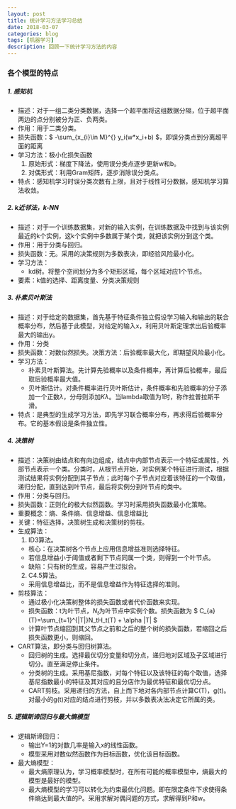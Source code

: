 ```yaml
---
layout: post
title: 统计学习方法学习总结
date: 2018-03-07
categories: blog
tags: [机器学习]
description: 回顾一下统计学习方法的内容
---
```


### 各个模型的特点
##### 1. 感知机
  - 描述：对于一组二类分类数据，选择一个超平面将这组数据分隔，位于超平面两边的点分别被分为正、负两类。
  - 作用：用于二类分类。
  - 损失函数：$ -\sum_{x_{i}\in M}^{} y_i(w*x_i+b) $，即误分类点到分离超平面的距离
  - 学习方法：极小化损失函数
    1. 原始形式：梯度下降法，使用误分类点逐步更新w和b。
    2. 对偶形式：利用Gram矩阵，逐步消除误分类点。
  - 特点：感知机学习时误分类次数有上限，且对于线性可分数据，感知机学习算法收敛。

##### 2. k近邻法，k-NN
  - 描述：对于一个训练数据集，对新的输入实例，在训练数据及中找到与该实例最近的k个实例，这k个实例中多数属于某个类，就把该实例分到这个类。
  - 作用：用于分类与回归。
  - 损失函数：无。采用的决策规则为多数表决，即经验风险最小化。
  - 学习方法：
    - kd树。将整个空间划分为多个矩形区域，每个区域对应1个节点。
  - 要素：k值的选择、距离度量、分类决策规则

##### 3. 朴素贝叶斯法
  - 描述：对于给定的数据集，首先基于特征条件独立假设学习输入和输出的联合概率分布，然后基于此模型，对给定的输入x，利用贝叶斯定理求出后验概率最大的输出y。
  - 作用：分类
  - 损失函数：对数似然损失。决策方法：后验概率最大化，即期望风险最小化。
  - 学习方法：
    - 朴素贝叶斯算法。先计算先验概率以及条件概率，再计算后验概率，最后取后验概率最大值。
    - 贝叶斯估计。对条件概率进行贝叶斯估计，条件概率和先验概率的分子添加一个正数$\lambda$，分母则添加$K\lambda$。当lambda取值为1时，称作拉普拉斯平滑。
  - 特点：是典型的生成学习方法，即先学习联合概率分布，再求得后验概率分布。它的基本假设是条件独立性。

##### 4. 决策树
  - 描述：决策树由结点和有向边组成，结点中内部节点表示一个特征或属性，外部节点表示一个类。分类时，从根节点开始，对实例某个特征进行测试，根据测试结果将实例分配到其子节点；此时每个子节点对应着该特征的一个取值，递归分配，直到达到叶节点，最后将实例分到叶节点的类中。
  - 作用：分类与回归。
  - 损失函数：正则化的极大似然函数。学习时采用损失函数最小化策略。
  - 重要概念：熵、条件熵、信息增益、信息增益比
  - 关键：特征选择，决策树生成和决策树的剪枝。
  - 生成算法：
    1. ID3算法。
      - 核心：在决策树各个节点上应用信息增益准则选择特征。
      - 若信息增益小于阈值或者剩下节点同属一个类，则得到一个叶节点。
      - 缺陷：只有树的生成，容易产生过拟合。
    2. C4.5算法。
      - 采用信息增益比，而不是信息增益作为特征选择的准则。
  - 剪枝算法：
    - 通过极小化决策树整体的损失函数或者代价函数来实现。
    - 损失函数：t为叶节点，$N_t$为叶节点中实例个数。损失函数为 $ C_{a}(T)=\sum_{t=1}^{|T|}N_tH_t(T) + \alpha |T| $
    - 计算叶节点缩回到其父节点之前和之后的整个树的损失函数，若缩回之后损失函数更小，则缩回。
  - CART算法，即分类与回归树算法。
    - 回归树的生成。选择最优切分变量和切分点，递归地对区域及子区域进行切分。直至满足停止条件。
    - 分类树的生成。采用基尼指数，对每个特征以及该特征的每个取值，选择基尼指数最小的特征及其对应的且分店作为最优特征和最优切分点。
    - CART剪枝。采用递归的方法，自上而下地对各内部节点计算C(T)，g(t)。对最小的g(t)对应的结点进行剪枝，并以多数表决法决定它所属的类。

##### 5. 逻辑斯谛回归与最大熵模型
  - 逻辑斯谛回归：
    - 输出Y=1的对数几率是输入x的线性函数。
    - 模型采用对数似然函数作为目标函数，优化该目标函数。
  - 最大熵模型：
    - 最大熵原理认为，学习概率模型时，在所有可能的概率模型中，熵最大的模型是最好的模型。
    - 最大熵模型的学习可以转化为约束最优化问题。即在限定条件下求使得条件熵达到最大值的P。采用求解对偶问题的方式，求解得到P和w。
